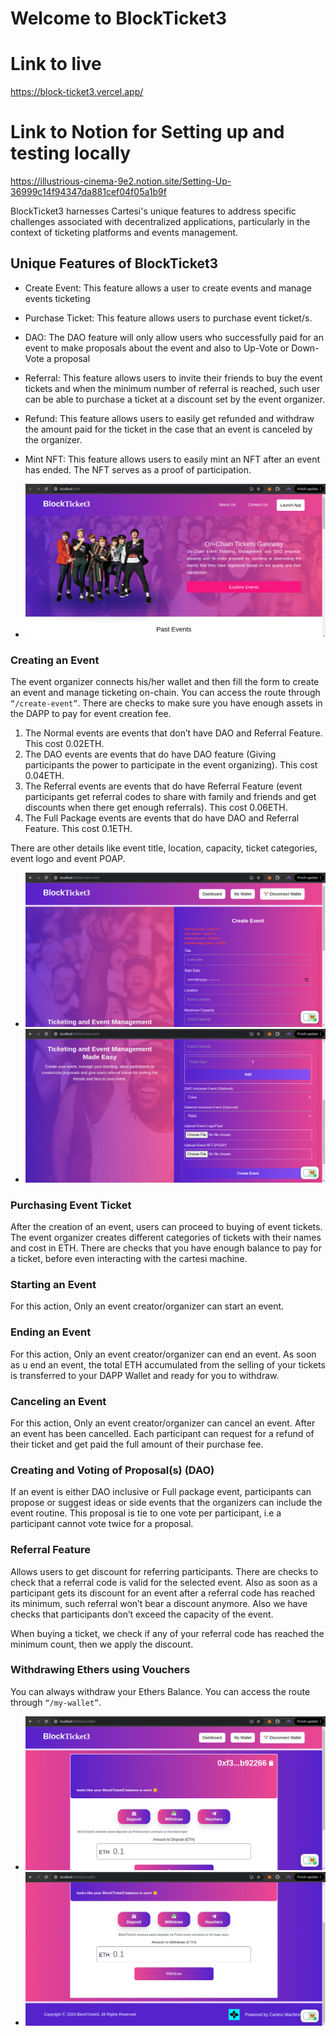 # Welcome to BlockTicket3

# Link to live
https://block-ticket3.vercel.app/

# Link to Notion for Setting up and testing locally
https://illustrious-cinema-9e2.notion.site/Setting-Up-36999c14f94347da881cef04f05a1b9f

BlockTicket3 harnesses Cartesi's unique features to address specific challenges associated with decentralized applications, particularly in the context of ticketing platforms and events management.

## Unique Features of BlockTicket3

- Create Event: This feature allows a user to create events and manage events ticketing
- Purchase Ticket: This feature allows users to purchase event ticket/s.
- DAO: The DAO feature will only allow users who successfully paid for an event to make proposals about the event and also to Up-Vote or Down-Vote a proposal
- Referral: This feature allows users to invite their friends to buy the event tickets and when the minimum number of referral is reached, such user can be able to purchase a ticket at a discount set by the event organizer.
- Refund: This feature allows users to easily get refunded and withdraw the amount paid for the ticket in the case that an event is canceled by the organizer.
- Mint NFT: This feature allows users to easily mint an NFT after an event has ended. The NFT serves as a proof of participation.

- ![HomePage](./images/home.png)

### Creating an Event

The event organizer connects his/her wallet and then fill the form to create an event and manage ticketing on-chain. You can access the route through `“/create-event”`. There are checks to make sure you have enough assets in the DAPP to pay for event creation fee.

1. The Normal events are events that don’t have DAO and Referral Feature. This cost 0.02ETH.
2. The DAO events are events that do have DAO feature (Giving participants the power to participate in the event organizing). This cost 0.04ETH.
3. The Referral events are events that do have Referral Feature (event participants get referral codes to share with family and friends and get discounts when there get enough referrals). This cost 0.06ETH.
4. The Full Package events are events that do have DAO and Referral Feature. This cost 0.1ETH.

There are other details like event title, location, capacity, ticket categories, event logo and event POAP.

- ![CreateEvent](./images/creatEvent01.png)
- ![CreateEvent](./images/creatEvent02.png)

### Purchasing Event Ticket

After the creation of an event, users can proceed to buying of event tickets. The event organizer creates different categories of tickets with their names and cost in ETH. There are checks that you have enough balance to pay for a ticket, before even interacting with the cartesi machine.

### Starting an Event

For this action, Only an event creator/organizer can start an event.

### Ending an Event

For this action, Only an event creator/organizer can end an event. As soon as u end an event, the total ETH accumulated from the selling of your tickets is transferred to your DAPP Wallet and ready for you to withdraw.

### Canceling an Event

For this action, Only an event creator/organizer can cancel an event. After an event has been cancelled. Each participant can request for a refund of their ticket and get paid the full amount of their purchase fee.

### Creating and Voting of Proposal(s) (DAO)

If an event is either DAO inclusive or Full package event, participants can propose or suggest ideas or side events that the organizers can include the event routine. This proposal is tie to one vote per participant, i.e a participant cannot vote twice for a proposal.

### Referral Feature

Allows users to get discount for referring participants. There are checks to check that a referral code is valid for the selected event. Also as soon as a participant gets its discount for an event after a referral code has reached its minimum, such referral won’t bear a discount anymore. Also we have checks that participants don’t exceed the capacity of the event.

When buying a ticket, we check if any of your referral code has reached the minimum count, then we apply the discount.

### Withdrawing Ethers using Vouchers

You can always withdraw your Ethers Balance. You can access the route through `“/my-wallet”`.

- ![Wallet](./images/wallet01.png)
- ![Wallet](./images/wallet02.png)
